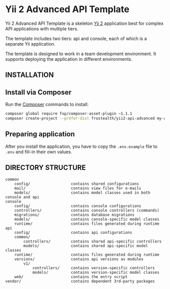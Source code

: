 Yii 2 Advanced API Template
===============================

Yii 2 Advanced API Template is a skeleton [Yii 2](http://www.yiiframework.com) application best for complex
API applications with multiple tiers.

The template includes two tiers: api and console, each of which is a separate Yii application.

The template is designed to work in a team development environment. 
It supports deploying the application in different environments.

INSTALLATION
------------

## Install via Composer

Run the [Composer](http://getcomposer.org) commands to install:

```bash
composer global require fxp/composer-asset-plugin ~1.1.1
composer create-project --prefer-dist frostealth/yii2-api-advanced my-api
```

## Preparing application

After you install the application, you have to copy the `.env.example` file to `.env` and fill-in their own values.

DIRECTORY STRUCTURE
-------------------

```
common
    config/                  contains shared configurations
    mail/                    contains view files for e-mails
    models/                  contains model classes used in both console and api
console
    config/                  contains console configurations
    controllers/             contains console controllers (commands)
    migrations/              contains database migrations
    models/                  contains console-specific model classes
    runtime/                 contains files generated during runtime
api
    config/                  contains api configurations
    common/
        controllers/         contains shared api-specific controllers
        models/              contains shared api-specific model classes
    runtime/                 contains files generated during runtime
    versions/                contains api versions as modules
        v1/
            controllers/     contains version-specific controllers
            models/          contains version-specific model classes
    web/                     contains the entry script
vendor/                      contains dependent 3rd-party packages
```

